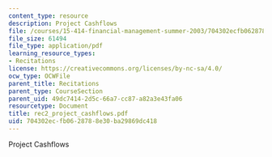 ```yaml
---
content_type: resource
description: Project Cashflows
file: /courses/15-414-financial-management-summer-2003/704302ecfb0628788e30ba29869dc418_rec2_project_cashflows.pdf
file_size: 61494
file_type: application/pdf
learning_resource_types:
- Recitations
license: https://creativecommons.org/licenses/by-nc-sa/4.0/
ocw_type: OCWFile
parent_title: Recitations
parent_type: CourseSection
parent_uid: 49dc7414-2d5c-66a7-cc87-a82a3e43fa06
resourcetype: Document
title: rec2_project_cashflows.pdf
uid: 704302ec-fb06-2878-8e30-ba29869dc418
---
```

Project Cashflows